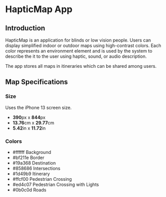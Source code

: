 #  HapticMap App

## Introduction
HapticMap is an application for blinds or low vision people. Users can display simplified indoor or outdoor maps using high-contrast colors. Each color represents an environment element and is used by the system to describe the it to the user using haptic, sound, or audio description.

The app stores all maps in itineraries which can be shared among users.

## Map Specifications

### Size
Uses the iPhone 13 screen size.

* **390**px x **844**px
* **13.76**cm x **29.77**cm
* **5.42**in x **11.72**in

### Colors

* #ffffff Background
* #bf211e Border
* #19a368 Destination
* #858686 Intersections
* #1d49b9 Itinerary
* #ffcf00 Pedestrian Crossing
* #ed4c07 Pedestrian Crossing with Lights
* #0b0c0d Roads


